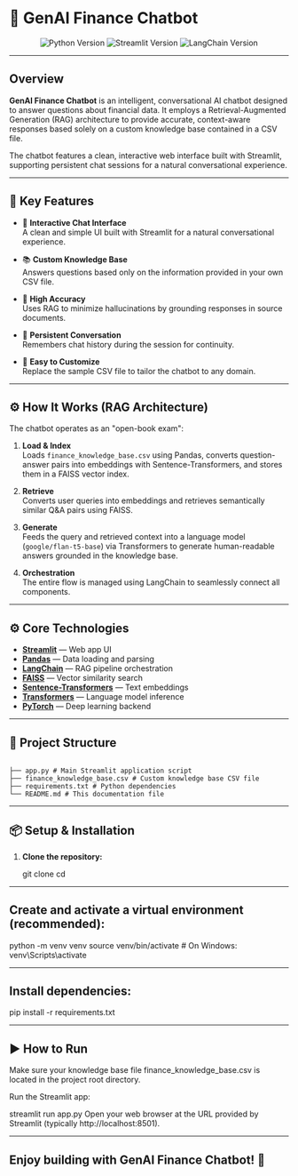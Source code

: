 # 🤖 GenAI Finance Chatbot

<p align="center">
  <img src="https://img.shields.io/badge/Python-3.9%2B-blue?style=for-the-badge&logo=python" alt="Python Version" />
  <img src="https://img.shields.io/badge/Streamlit-1.25%2B-orange?style=for-the-badge&logo=streamlit" alt="Streamlit Version" />
  <img src="https://img.shields.io/badge/LangChain-0.0.300%2B-green?style=for-the-badge" alt="LangChain Version" />
</p>

---

## Overview

**GenAI Finance Chatbot** is an intelligent, conversational AI chatbot designed to answer questions about financial data. It employs a Retrieval-Augmented Generation (RAG) architecture to provide accurate, context-aware responses based solely on a custom knowledge base contained in a CSV file.

The chatbot features a clean, interactive web interface built with Streamlit, supporting persistent chat sessions for a natural conversational experience.

---

## 🌟 Key Features

- 💬 **Interactive Chat Interface**  
  A clean and simple UI built with Streamlit for a natural conversational experience.

- 📚 **Custom Knowledge Base**  
  Answers questions based only on the information provided in your own CSV file.

- 🎯 **High Accuracy**  
  Uses RAG to minimize hallucinations by grounding responses in source documents.

- 🔄 **Persistent Conversation**  
  Remembers chat history during the session for continuity.

- 🔧 **Easy to Customize**  
  Replace the sample CSV file to tailor the chatbot to any domain.

---



## ⚙️ How It Works (RAG Architecture)

The chatbot operates as an "open-book exam":

1. **Load & Index**  
   Loads `finance_knowledge_base.csv` using Pandas, converts question-answer pairs into embeddings with Sentence-Transformers, and stores them in a FAISS vector index.

2. **Retrieve**  
   Converts user queries into embeddings and retrieves semantically similar Q&A pairs using FAISS.

3. **Generate**  
   Feeds the query and retrieved context into a language model (`google/flan-t5-base`) via Transformers to generate human-readable answers grounded in the knowledge base.

4. **Orchestration**  
   The entire flow is managed using LangChain to seamlessly connect all components.

---

## ⚙️ Core Technologies

- **[Streamlit](https://streamlit.io/)** — Web app UI  
- **[Pandas](https://pandas.pydata.org/)** — Data loading and parsing  
- **[LangChain](https://github.com/hwchase17/langchain)** — RAG pipeline orchestration  
- **[FAISS](https://github.com/facebookresearch/faiss)** — Vector similarity search  
- **[Sentence-Transformers](https://www.sbert.net/)** — Text embeddings  
- **[Transformers](https://huggingface.co/transformers/)** — Language model inference  
- **[PyTorch](https://pytorch.org/)** — Deep learning backend  

---

## 📂 Project Structure
```plaintext

├── app.py # Main Streamlit application script
├── finance_knowledge_base.csv # Custom knowledge base CSV file
├── requirements.txt # Python dependencies
└── README.md # This documentation file
```

---
## 📦 Setup & Installation

1. **Clone the repository:**


   git clone <your-repo-url>
   cd <your-repo-name>



---

## Create and activate a virtual environment (recommended):


python -m venv venv
source venv/bin/activate     # On Windows: venv\Scripts\activate



---

## Install dependencies:

pip install -r requirements.txt



---

## ▶️ How to Run
Make sure your knowledge base file finance_knowledge_base.csv is located in the project root directory.

Run the Streamlit app:


streamlit run app.py
Open your web browser at the URL provided by Streamlit (typically http://localhost:8501).

---
## Enjoy building with GenAI Finance Chatbot! 🚀
